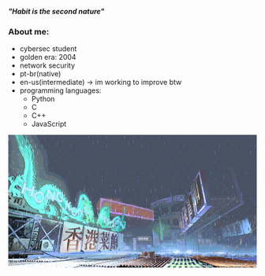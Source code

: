 ***"Habit is the second nature"***

### About me:
- cybersec student 
- golden era: 2004
- network security
- pt-br(native)
- en-us(intermediate) -> im working to improve btw
- programming languages:
  - Python
  - C
  - C++
  - JavaScript

![yang-stage](sf3-3rd-strike-yang-stage-hongkong.gif)


